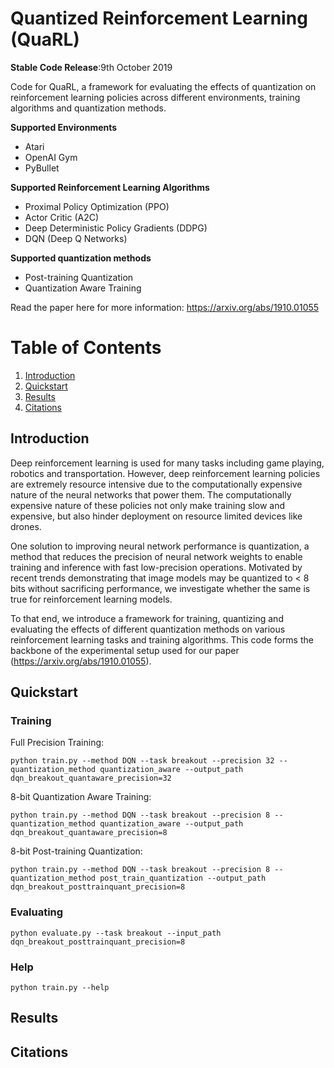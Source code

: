 # Quantized Reinforcement Learning (QuaRL)
**Stable Code Release**:9th October 2019

Code for QuaRL, a framework for evaluating the effects of quantization on reinforcement learning policies across different environments, training algorithms and quantization methods. 

**Supported Environments**
* Atari
* OpenAI Gym 
* PyBullet

**Supported Reinforcement Learning Algorithms**
* Proximal Policy Optimization (PPO)
* Actor Critic (A2C)
* Deep Deterministic Policy Gradients (DDPG)
* DQN (Deep Q Networks)

**Supported quantization methods**
* Post-training Quantization
* Quantization Aware Training

Read the paper here for more information: https://arxiv.org/abs/1910.01055

# Table of Contents
1. [Introduction](#Introduction)
2. [Quickstart](#Quickstart)
3. [Results](#Results)
4. [Citations](#Citations)

## Introduction
Deep reinforcement learning is used for many tasks including game playing, robotics and transportation. However, deep reinforcement learning policies are extremely resource intensive due to the computationally expensive nature of the neural networks that power them. The computationally expensive nature of these policies not only make training slow and expensive, but also hinder deployment on resource limited devices like drones.

One solution to improving neural network performance is quantization, a method that reduces the precision of neural network weights to enable training and inference with fast low-precision operations. Motivated by recent trends demonstrating that image models may be quantized to < 8 bits without sacrificing performance, we investigate whether the same is true for reinforcement learning models.

To that end, we introduce a framework for training, quantizing and evaluating the effects of different quantization methods on various reinforcement learning tasks and training algorithms. This code forms the backbone of the experimental setup used for our paper (https://arxiv.org/abs/1910.01055). 

## Quickstart

### Training

Full Precision Training:

```
python train.py --method DQN --task breakout --precision 32 --quantization_method quantization_aware --output_path dqn_breakout_quantaware_precision=32
```

8-bit Quantization Aware Training:

```
python train.py --method DQN --task breakout --precision 8 --quantization_method quantization_aware --output_path dqn_breakout_quantaware_precision=8
```

8-bit Post-training Quantization:

```
python train.py --method DQN --task breakout --precision 8 --quantization_method post_train_quantization --output_path dqn_breakout_posttrainquant_precision=8
```

### Evaluating

```
python evaluate.py --task breakout --input_path dqn_breakout_posttrainquant_precision=8
```

### Help
```
python train.py --help
```

## Results
## Citations

